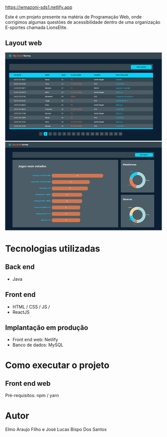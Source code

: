 https://wmazoni-sds1.netlify.app

Este é um projeto presente na matéria de Programação Web, onde corrigimos algumas questões de acessibilidade dentro de uma organização E-sportes chamada LionsElite.




## Layout web
![Web 1](https://github.com/acenelio/assets/raw/main/sds1/web1.png)
![Web 2](https://github.com/acenelio/assets/raw/main/sds1/web2.png)

# Tecnologias utilizadas
## Back end
- Java
## Front end
- HTML / CSS / JS / 
- ReactJS

## Implantação em produção
- Front end web: Netlify
- Banco de dados: MySQL
# Como executar o projeto

## Front end web
Pré-requisitos: npm / yarn

# Autor
Elmo Araujo Filho e José Lucas Bispo Dos Santos
